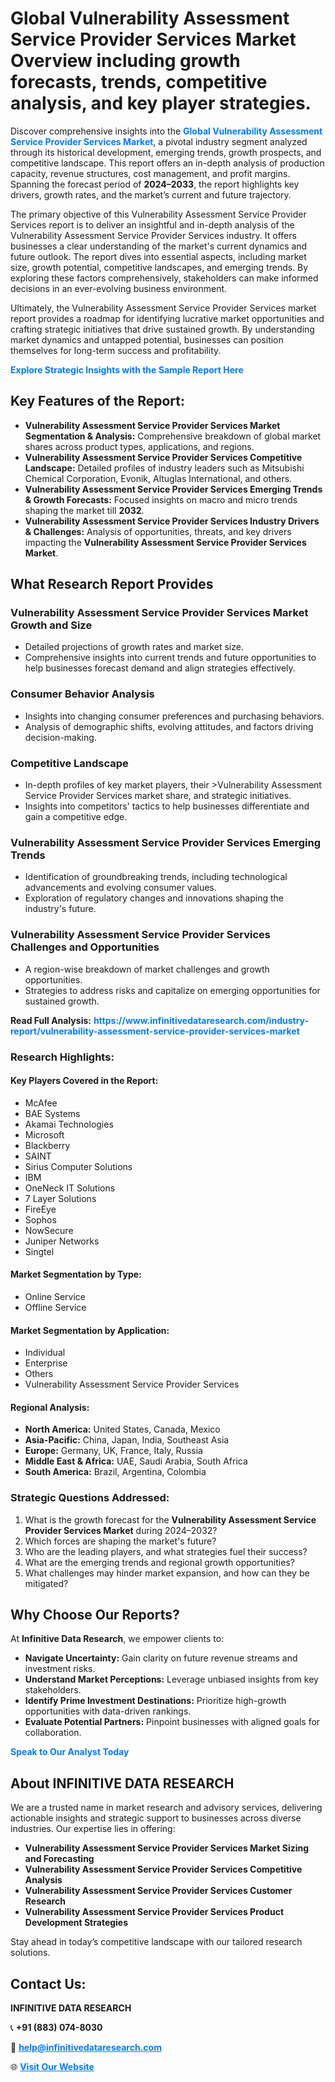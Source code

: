 <h1>Global Vulnerability Assessment Service Provider Services Market Overview including growth forecasts, trends, competitive analysis, and key player strategies.</h1>
<p>
Discover comprehensive insights into the 
<a href="https://www.infinitivedataresearch.com/industry-report/vulnerability-assessment-service-provider-services-market" rel="dofollow" style="color: #007BFF; text-decoration: none;"><strong>Global Vulnerability Assessment Service Provider Services Market</strong></a>, a pivotal industry segment analyzed through its historical development, emerging trends, growth prospects, and competitive landscape. This report offers an in-depth analysis of production capacity, revenue structures, cost management, and profit margins. Spanning the forecast period of <strong>2024–2033</strong>, the report highlights key drivers, growth rates, and the market’s current and future trajectory.
</p>
<p>
The primary objective of this Vulnerability Assessment Service Provider Services report is to deliver an insightful and in-depth analysis of the Vulnerability Assessment Service Provider Services industry. It offers businesses a clear understanding of the market's current dynamics and future outlook. The report dives into essential aspects, including market size, growth potential, competitive landscapes, and emerging trends. By exploring these factors comprehensively, stakeholders can make informed decisions in an ever-evolving business environment.
</p>
<p>
Ultimately, the Vulnerability Assessment Service Provider Services market report provides a roadmap for identifying lucrative market opportunities and crafting strategic initiatives that drive sustained growth. By understanding market dynamics and untapped potential, businesses can position themselves for long-term success and profitability.
</p>
<p>
<a href="https://www.infinitivedataresearch.com/request-sample/reportId=112316" style="color: #007BFF; text-decoration: none;"><strong>Explore Strategic Insights with the Sample Report Here</strong></a>
</p>

<h2>Key Features of the Report:</h2>
<ul>
<li><strong>Vulnerability Assessment Service Provider Services Market Segmentation & Analysis:</strong> Comprehensive breakdown of global market shares across product types, applications, and regions.</li>
<li><strong>Vulnerability Assessment Service Provider Services Competitive Landscape:</strong> Detailed profiles of industry leaders such as Mitsubishi Chemical Corporation, Evonik, Altuglas International, and others.</li>
<li><strong>Vulnerability Assessment Service Provider Services Emerging Trends & Growth Forecasts:</strong> Focused insights on macro and micro trends shaping the market till <strong>2032</strong>.</li>
<li><strong>Vulnerability Assessment Service Provider Services Industry Drivers & Challenges:</strong> Analysis of opportunities, threats, and key drivers impacting the <strong>Vulnerability Assessment Service Provider Services Market</strong>.</li>
</ul>

<h2>What Research Report Provides</h2>
<h3>Vulnerability Assessment Service Provider Services Market Growth and Size</h3>
<ul>
<li>Detailed projections of growth rates and market size.</li>
<li>Comprehensive insights into current trends and future opportunities to help businesses forecast demand and align strategies effectively.</li>
</ul>

<h3>Consumer Behavior Analysis</h3>
<ul>
<li>Insights into changing consumer preferences and purchasing behaviors.</li>
<li>Analysis of demographic shifts, evolving attitudes, and factors driving decision-making.</li>
</ul>

<h3>Competitive Landscape</h3>
<ul>
<li>In-depth profiles of key market players, their >Vulnerability Assessment Service Provider Services market share, and strategic initiatives.</li>
<li>Insights into competitors' tactics to help businesses differentiate and gain a competitive edge.</li>
</ul>

<h3>Vulnerability Assessment Service Provider Services Emerging Trends</h3>
<ul>
<li>Identification of groundbreaking trends, including technological advancements and evolving consumer values.</li>
<li>Exploration of regulatory changes and innovations shaping the industry's future.</li>
</ul>

<h3>Vulnerability Assessment Service Provider Services Challenges and Opportunities</h3>
<ul>
<li>A region-wise breakdown of market challenges and growth opportunities.</li>
<li>Strategies to address risks and capitalize on emerging opportunities for sustained growth.</li>
</ul>
<p><strong>Read Full Analysis:</strong> <a href="https://www.infinitivedataresearch.com/industry-report/vulnerability-assessment-service-provider-services-market" rel="dofollow" style="color: #007BFF; text-decoration: none;"><strong>https://www.infinitivedataresearch.com/industry-report/vulnerability-assessment-service-provider-services-market</strong></a></p>
<h3>Research Highlights:</h3>
<h4>Key Players Covered in the Report:</h4>
<ul><li>McAfee</li><li>BAE Systems</li><li>Akamai Technologies</li><li>Microsoft</li><li>Blackberry</li><li>SAINT</li><li>Sirius Computer Solutions</li><li>IBM</li><li>OneNeck IT Solutions</li><li>7 Layer Solutions</li><li>FireEye</li><li>Sophos</li><li>NowSecure</li><li>Juniper Networks</li><li>Singtel</li></ul>
<h4>Market Segmentation by Type:</h4>
<ul><li>Online Service</li><li>Offline Service</li></ul>
<h4>Market Segmentation by Application:</h4>
<ul><li>Individual</li><li>Enterprise</li><li>Others</li><li>Vulnerability Assessment Service Provider Services</li></ul>

<h4>Regional Analysis:</h4>
<ul>
<li><strong>North America:</strong> United States, Canada, Mexico</li>
<li><strong>Asia-Pacific:</strong> China, Japan, India, Southeast Asia</li>
<li><strong>Europe:</strong> Germany, UK, France, Italy, Russia</li>
<li><strong>Middle East & Africa:</strong> UAE, Saudi Arabia, South Africa</li>
<li><strong>South America:</strong> Brazil, Argentina, Colombia</li>
</ul>

<h3>Strategic Questions Addressed:</h3>
<ol>
<li>What is the growth forecast for the <strong>Vulnerability Assessment Service Provider Services Market</strong> during 2024–2032?</li>
<li>Which forces are shaping the market's future?</li>
<li>Who are the leading players, and what strategies fuel their success?</li>
<li>What are the emerging trends and regional growth opportunities?</li>
<li>What challenges may hinder market expansion, and how can they be mitigated?</li>
</ol>

<h2>Why Choose Our Reports?</h2>
<p>At <strong>Infinitive Data Research</strong>, we empower clients to:</p>
<ul>
<li><strong>Navigate Uncertainty:</strong> Gain clarity on future revenue streams and investment risks.</li>
<li><strong>Understand Market Perceptions:</strong> Leverage unbiased insights from key stakeholders.</li>
<li><strong>Identify Prime Investment Destinations:</strong> Prioritize high-growth opportunities with data-driven rankings.</li>
<li><strong>Evaluate Potential Partners:</strong> Pinpoint businesses with aligned goals for collaboration.</li>
</ul>
<p><a href="https://www.infinitivedataresearch.com/industry-report/vulnerability-assessment-service-provider-services-market" rel="dofollow" style="color: #007BFF; text-decoration: none;"><strong>Speak to Our Analyst Today</strong></a></p>

<h2>About INFINITIVE DATA RESEARCH</h2>
<p>We are a trusted name in market research and advisory services, delivering actionable insights and strategic support to businesses across diverse industries. Our expertise lies in offering:</p>
<ul>
<li><strong>Vulnerability Assessment Service Provider Services Market Sizing and Forecasting</strong></li>
<li><strong>Vulnerability Assessment Service Provider Services Competitive Analysis</strong></li>
<li><strong>Vulnerability Assessment Service Provider Services Customer Research</strong></li>
<li><strong>Vulnerability Assessment Service Provider Services Product Development Strategies</strong></li>
</ul>
<p>Stay ahead in today’s competitive landscape with our tailored research solutions.</p>

<h2>Contact Us:</h2>
<p><strong>INFINITIVE DATA RESEARCH</strong></p>
<p>📞 <strong>+91 (883) 074-8030</strong></p>
<p>📧 <strong><a href="mailto:help@infinitivedataresearch.com" style="color: #007BFF;">help@infinitivedataresearch.com</a></strong></p>
<p>🌐 <strong><a href="https://www.infinitivedataresearch.com" rel="dofollow" style="color: #007BFF;">Visit Our Website</a></strong></p>